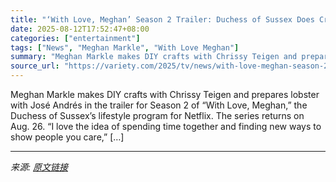 ```yaml
---
title: "‘With Love, Meghan’ Season 2 Trailer: Duchess of Sussex Does Crafts With Chrissy Teigen and Cooks With José Andrés"
date: 2025-08-12T17:52:47+08:00
categories: ["entertainment"]
tags: ["News", "Meghan Markle", "With Love Meghan"]
summary: "Meghan Markle makes DIY crafts with Chrissy Teigen and prepares lobster with José Andrés in the trailer for Season 2 of &#8220;With Love, Meghan,&#8221; the Duchess of Sussex&#8217;s lifestyle program"
source_url: "https://variety.com/2025/tv/news/with-love-meghan-season-2-trailer-meghan-markle-1236487535/"
---
```


Meghan Markle makes DIY crafts with Chrissy Teigen and prepares lobster with José Andrés in the trailer for Season 2 of &#8220;With Love, Meghan,&#8221; the Duchess of Sussex&#8217;s lifestyle program for Netflix. The series returns on Aug. 26. &#8220;I love the idea of spending time together and finding new ways to show people you care,&#8221; [&#8230;]

---

*来源: [原文链接](https://variety.com/2025/tv/news/with-love-meghan-season-2-trailer-meghan-markle-1236487535/)*
